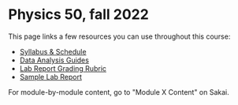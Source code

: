 # Physics 50, fall 2022

This page links a few resources you can use throughout this course:

+ [Syllabus & Schedule](syllabus)
+ [Data Analysis Guides](data_analysis_guides)
+ [Lab Report Grading Rubric](images/labreportgradingrubric.pdf)
+ [Sample Lab Report](images/sample-lab-report.pdf)

For module-by-module content, go to "Module X Content" on Sakai.
